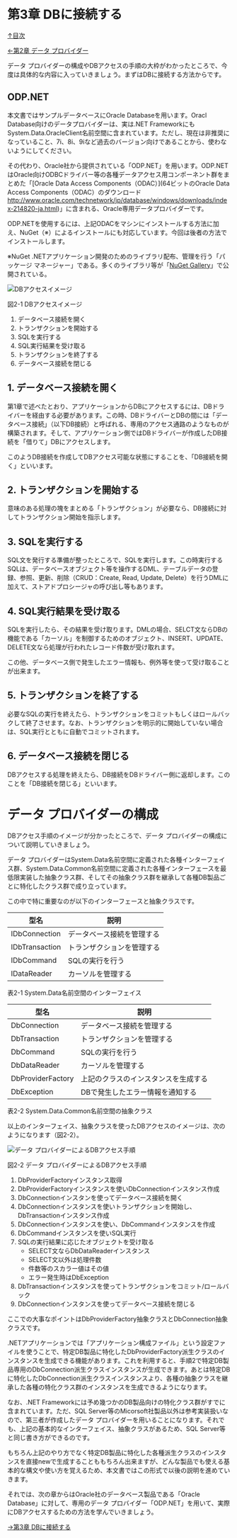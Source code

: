 第3章 DBに接続する
=====

[↑目次](..\README.md "目次")

[←第2章 データ プロバイダー](02-data-provider.md)

データ プロバイダーの構成やDBアクセスの手順の大枠がわかったところで、今度は具体的な内容に入っていきましょう。まずはDBに接続する方法からです。

## ODP.NET

本文書ではサンプルデータベースにOracle Databaseを用います。Oracl Database向けのデータプロバイダーは、実は.NET FrameworkにもSystem.Data.OracleClient名前空間に含まれています。ただし、現在は非推奨になっていること、7i、8i、9iなど過去のバージョン向けであることから、使わないようにしてください。

その代わり、Oracle社から提供されている「ODP.NET」を用います。ODP.NETはOracle向けODBCドライバー等の各種データアクセス用コンポーネント群をまとめた「[Oracle Data Access Components（ODAC）](64ビットのOracle Data Access Components（ODAC）のダウンロード http://www.oracle.com/technetwork/jp/database/windows/downloads/index-214820-ja.html)」に含まれる、Oracle専用データプロバイダーです。

ODP.NETを使用するには、上記ODACをマシンにインストールする方法に加え、NuGet（※）によるインストールにも対応しています。今回は後者の方法でインストールします。

※NuGet
.NETアプリケーション開発のためのライブラリ配布、管理を行う「パッケージ マネージャー」である。多くのライブラリ等が「[NuGet Gallery](https://www.nuget.org/)」で公開されている。

![DBアクセスイメージ](../image/02-01.jpg)

図2-1 DBアクセスイメージ

1. データベース接続を開く
2. トランザクションを開始する
3. SQLを実行する
4. SQL実行結果を受け取る
5. トランザクションを終了する
6. データベース接続を閉じる

## 1. データベース接続を開く

第1章で述べたとおり、アプリケーションからDBにアクセスするには、DBドライバーを経由する必要があります。この時、DBドライバーとDBの間には「データベース接続」（以下DB接続）と呼ばれる、専用のアクセス通路のようなものが構築されます。そして、アプリケーション側ではDBドライバーが作成したDB接続を「借りて」DBにアクセスします。

このようDB接続を作成してDBアクセス可能な状態にすることを、「DB接続を開く」といいます。

## 2. トランザクションを開始する

意味のある処理の塊をまとめる「トランザクション」が必要なら、DB接続に対してトランザクション開始を指示します。

## 3. SQLを実行する

SQL文を発行する準備が整ったところで、SQLを実行します。この時実行するSQLは、データベースオブジェクト等を操作するDML、テーブルデータの登録、参照、更新、削除（CRUD：Create, Read, Update, Delete）を行うDMLに加えて、ストアドプロシージャの呼び出し等もあります。

## 4. SQL実行結果を受け取る

SQLを実行したら、その結果を受け取ります。DMLの場合、SELCT文ならDBの機能である「カーソル」を制御するためのオブジェクト、INSERT、UPDATE、DELETE文なら処理が行われたレコード件数が受け取れます。

この他、データベース側で発生したエラー情報も、例外等を使って受け取ることが出来ます。

## 5. トランザクションを終了する

必要なSQLの実行を終えたら、トランザクションをコミットもしくはロールバックして終了させます。なお、トランザクションを明示的に開始していない場合は、SQL実行とともに自動でコミットされます。

## 6. データベース接続を閉じる

DBアクセスする処理を終えたら、DB接続をDBドライバー側に返却します。このことを「DB接続を閉じる」といいます。


# データ プロバイダーの構成

DBアクセス手順のイメージが分かったところで、データ プロバイダーの構成について説明していきましょう。

データ プロバイダーはSystem.Data名前空間に定義された各種インターフェイス群、System.Data.Common名前空間に定義された各種インターフェースを最低限実装した抽象クラス群、そしてその抽象クラス群を継承して各種DB製品ごとに特化したクラス群で成り立っています。

この中で特に重要なのが以下のインターフェースと抽象クラスです。

| 型名           | 説明                       |
|----------------|----------------------------|
| IDbConnection  | データベース接続を管理する |
| IDbTransaction | トランザクションを管理する |
| IDbCommand     | SQLの実行を行う            |
| IDataReader    | カーソルを管理する         |

表2-1 System.Data名前空間のインターフェイス

| 型名              | 説明                                 |
|-------------------|--------------------------------------|
| DbConnection      | データベース接続を管理する           |
| DbTransaction     | トランザクションを管理する           |
| DbCommand         | SQLの実行を行う                      |
| DbDataReader      | カーソルを管理する                   |
| DbProviderFactory | 上記のクラスのインスタンスを生成する |
| DbException       | DBで発生したエラー情報を通知する     |

表2-2 System.Data.Common名前空間の抽象クラス

以上のインターフェイス、抽象クラスを使ったDBアクセスのイメージは、次のようになります（図2-2）。

![データ プロバイダーによるDBアクセス手順](../image/02-02.jpg)

図2-2 データ プロバイダーによるDBアクセス手順

1. DbProviderFactoryインスタンス取得
2. DbProviderFactoryインスタンスを使いDbConnectionインスタンス作成
3. DbConnectionインスタンを使ってデータベース接続を開く
4. DbConnectionインスタンスを使いトランザクションを開始し、DbTransactionインスタンス作成
5. DbConnectionインスタンスを使い、DbCommandインスタンスを作成
6. DbCommandインスタンスを使いSQL実行
7. SQLの実行結果に応じたオブジェクトを受け取る
    - SELECT文ならDbDataReaderインスタンス
    - SELECT文以外は処理件数
    - 件数等のスカラー値はその値
    - エラー発生時はDbException
8. DbTransactionインスタンスを使ってトランザクションをコミット/ロールバック
9. DbConnectionインスタンスを使ってデータベース接続を閉じる

ここでの大事なポイントはDbProviderFactory抽象クラスとDbConnection抽象クラスです。

.NETアプリケーションでは「アプリケーション構成ファイル」という設定ファイルを使うことで、特定DB製品に特化したDbProviderFactory派生クラスのインスタンスを生成できる機能があります。これを利用すると、手順2で特定DB製品専用のDbConnection派生クラスインスタンスが生成できます。あとは特定DBに特化したDbConnection派生クラスインスタンスより、各種の抽象クラスを継承した各種の特化クラス群のインスタンスを生成できるようになります。

なお、.NET Frameworkには予め幾つかのDB製品向けの特化クラス群がすでに含まれています。ただ、SQL Server等のMicorsoft社製品以外は参考実装扱いなので、第三者が作成したデータ プロバイダーを用いることになります。それでも、上記の基本的なインターフェイス、抽象クラスがあるため、SQL Server等と同じ書き方ができるのです。

もちろん上記のやり方でなく特定DB製品に特化した各種派生クラスのインスタンスを直接newで生成することももちろん出来ますが、どんな製品でも使える基本的な構文や使い方を覚えるため、本文書ではこの形式で以後の説明を進めていきます。

それでは、次の章からはOracle社のデータベース製品である「Oracle Database」に対して、専用のデータ プロバイダー「ODP.NET」を用いて、実際にDBアクセスするための方法を学んでいきましょう。

[→第3章 DBに接続する](03-connect-to-db.md)
